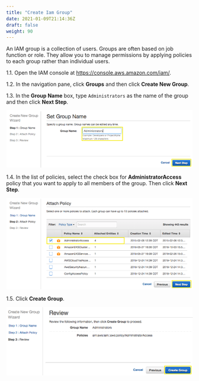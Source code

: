 ```yaml
---
title: "Create Iam Group"
date: 2021-01-09T21:14:36Z
draft: false
weight: 90
---
```

An IAM group is a collection of users. Groups are often based on job function or role. They allow you to manage permissions by applying policies to each group rather than individual users.

1.1\. Open the IAM console at https://console.aws.amazon.com/iam/.

1.2\. In the navigation pane, click **Groups** and then click **Create New Group**.

1.3\. In the **Group Name** box, type `Administrators` as the name of the group and then click **Next Step**.

![IAM Group Name](images/iam-group-name.png)

1.4\. In the list of policies, select the check box for **AdministratorAccess** policy that you want to apply to all members of the group. Then click **Next Step**.

![IAM Group Policy](images/iam-group-policy.png)

1.5\. Click **Create Group**.

![IAM Group Create](images/iam-group-create.png)